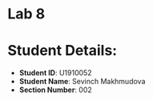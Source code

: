 # Lab 8

# Student Details:

- **Student ID**: U1910052
- **Student Name**: Sevinch Makhmudova
- **Section Number**: 002
